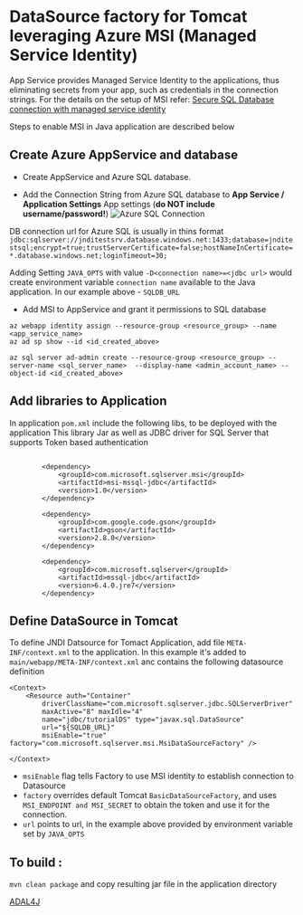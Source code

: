 # DataSource factory for Tomcat leveraging Azure MSI (Managed Service Identity)

App Service provides Managed Service Identity to the applications, thus eliminating secrets from your app, such as credentials in the connection strings. For the details on the setup of MSI refer:
[Secure SQL Database connection with managed service identity](https://docs.microsoft.com/en-us/azure/app-service/app-service-web-tutorial-connect-msi)

Steps to enable MSI in Java application are described below

## Create Azure AppService and database

- Create AppService and Azure SQL database.

- Add the Connection String from Azure SQL database to **App Service / Application Settings**  App settings (**do NOT include username/password!**)
![Azure SQL Connection](https://github.com/lenisha/tutorial-hibernate-jpa/raw/master/img/ConnectionString.PNG "Azure App Service Settings")

DB connection url for Azure SQL is usually in thins format `jdbc:sqlserver://jnditestsrv.database.windows.net:1433;database=jnditestsql;encrypt=true;trustServerCertificate=false;hostNameInCertificate=*.database.windows.net;loginTimeout=30;`

Adding Setting `JAVA_OPTS` with value `-D<connection name>=<jdbc url>`  would create environment variable `connection name` available to the Java application.
 In our example above - `SQLDB_URL`


- Add MSI to AppService and grant it permissions to SQL database

```
az webapp identity assign --resource-group <resource_group> --name <app_service_name>
az ad sp show --id <id_created_above>

az sql server ad-admin create --resource-group <resource_group> --server-name <sql_server_name>  --display-name <admin_account_name> --object-id <id_created_above>
```

## Add libraries to Application

In application `pom.xml` include the following libs, to be deployed with the application
This library Jar as well as JDBC driver for SQL Server that supports Token based authentication

```
     
        <dependency>
            <groupId>com.microsoft.sqlserver.msi</groupId>
            <artifactId>msi-mssql-jdbc</artifactId>
	        <version>1.0</version>
        </dependency>

        <dependency>
            <groupId>com.google.code.gson</groupId>
            <artifactId>gson</artifactId>
            <version>2.8.0</version>
        </dependency>

        <dependency>
            <groupId>com.microsoft.sqlserver</groupId>
            <artifactId>mssql-jdbc</artifactId>
            <version>6.4.0.jre7</version>
        </dependency>
```        

## Define DataSource in Tomcat


To define JNDI Datsource for Tomact Application, add file `META-INF/context.xml` to the application.
In this example it's added to `main/webapp/META-INF/context.xml` anc contains the following datasource definition

```
<Context>
    <Resource auth="Container" 
	    driverClassName="com.microsoft.sqlserver.jdbc.SQLServerDriver"
	    maxActive="8" maxIdle="4" 
	    name="jdbc/tutorialDS" type="javax.sql.DataSource"
		url="${SQLDB_URL}"
		msiEnable="true" factory="com.microsoft.sqlserver.msi.MsiDataSourceFactory" />
    
</Context>
```

- `msiEnable` flag tells Factory to use MSI identity to establish connection to Datasource
- `factory` overrides default Tomcat `BasicDataSourceFactory`, and uses `MSI_ENDPOINT and MSI_SECRET` to obtain the token and use it for the connection.
- `url` points to url, in the example above provided by environment variable set by `JAVA_OPTS`


	
## To build :
`mvn clean package`
and copy resulting jar file in the application directory


[ADAL4J](https://github.com/AzureAD/azure-activedirectory-library-for-java)
